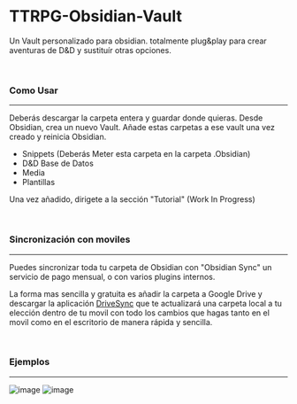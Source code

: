 # TTRPG-Obsidian-Vault
Un Vault personalizado para obsidian. totalmente plug&amp;play para crear aventuras de D&amp;D y sustituír otras opciones.

<br>

### Como Usar
---
Deberás descargar la carpeta entera y guardar donde quieras. Desde Obsidian, crea un nuevo Vault. Añade estas carpetas a ese vault una vez creado y reinicia Obsidian.
  * Snippets (Deberás Meter esta carpeta en la carpeta .Obsidian)
  * D&D Base de Datos
  * Media
  * Plantillas

Una vez añadido, dirigete a la sección "Tutorial" (Work In Progress)

<br>

### Sincronización con moviles
---
Puedes sincronizar toda tu carpeta de Obsidian con "Obsidian Sync" un servicio de pago mensual, o con varios plugins internos.

La forma mas sencilla y gratuita es añadir la carpeta a Google Drive y descargar la aplicación [DriveSync](https://play.google.com/store/apps/details?id=com.ttxapps.drivesync&hl=es&gl=US) que te actualizará una carpeta local a tu elección dentro de tu movil con todo los cambios que hagas tanto en el movil como en el escritorio de manera rápida y sencilla.

<br>

### Ejemplos
---
![image](https://github.com/Zerel96/TTRPG-Obsidian-Vault/assets/43588473/970292d3-ceea-4ded-8cda-1d5f254becd8)
![image](https://github.com/Zerel96/TTRPG-Obsidian-Vault/assets/43588473/1cbb8725-523f-4701-bc1c-bff482b1e51d)
